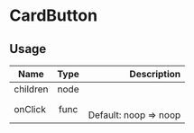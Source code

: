 <!-- 
This is an auto-generated markdown. 
You can change it in "src/molecules/Card/CardButton.jsx" and run build:docs to update this file.
-->
# CardButton

## Usage
| Name        | Type           | Description  |
| ----------- |:--------------:| ------------:|
|children|node|
|onClick|func|<br>Default: noop => noop
